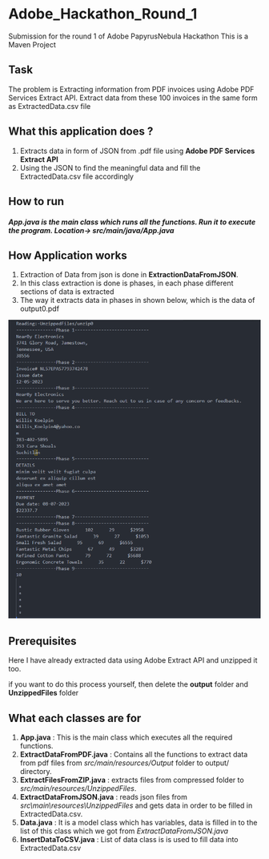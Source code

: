 # Adobe_Hackathon_Round_1
Submission for the round 1 of Adobe PapyrusNebula Hackathon
This is a Maven Project

## Task
The problem is Extracting information from PDF invoices using Adobe PDF Services Extract API.
Extract data from these 100 invoices in the same form as ExtractedData.csv file 

## What this application does ?

1. Extracts data in form of JSON from .pdf file using **Adobe PDF Services Extract API**
2. Using the JSON to find the meaningful data and fill the ExtractedData.csv file accordingly

## How to run
##### App.java is the main class which runs all the functions. Run it to execute the program. Location-> src/main/java/App.java

## How Application works
1. Extraction of Data from json is done in **ExtractionDataFromJSON**.
2. In this class extraction is done is phases, in each phase different sections of data is extracted
3. The way it extracts data in phases in shown below, which is the data of output0.pdf

![Alt text](Phases.png)

## Prerequisites
Here I have already extracted data using Adobe Extract API and unzipped it too.

if you want to do this process yourself, then delete the **output** folder and **UnzippedFiles** folder


## What each classes are for
1. **App.java** : This is the main class which executes all the required functions.
2. **ExtractDataFromPDF.java** : Contains all the functions to extract data from pdf files from _src/main/resources/Output_ folder to output/ directory.
3. **ExtractFilesFromZIP.java** : extracts files from compressed folder to _src/main/resources/UnzippedFiles_.
4. **ExtractDataFromJSON.java** : reads json files from _src\main\resources\UnzippedFiles_ and gets data in order to be filled in ExtractedData.csv.
5. **Data.java** : It is a model class which has variables, data is filled in to the list of this class which we got from _ExtractDataFromJSON.java_
6. **InsertDataToCSV.java** : List of data class is is used to fill data into ExtractedData.csv
